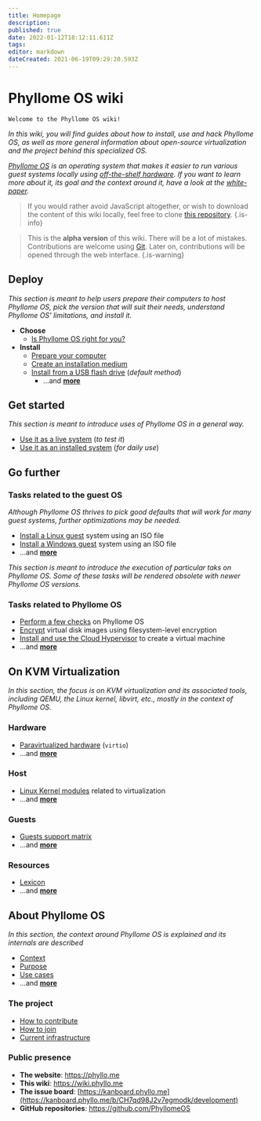 ```yaml
---
title: Homepage
description: 
published: true
date: 2022-01-12T18:12:11.611Z
tags: 
editor: markdown
dateCreated: 2021-06-19T09:29:20.593Z
---
```


# Phyllome OS wiki

`Welcome to the Phyllome OS wiki! `

*In this wiki, you will find guides about how to install, use and hack Phyllome OS, as well as more general information about open-source virtualization and the project behind this specialized OS.*

*[Phyllome OS](https://phyllo.me/) is an operating system that makes it easier to run various guest systems locally using [off-the-shelf hardware](https://wiki.phyllo.me/deploy/prepare). If you want to learn more about it, its goal and the context around it, have a look at the [white-paper](https://files.phyllo.me/s/oYwfxYpZcbppwr6).*

> If you would rather avoid JavaScript altogether, or wish to download the content of this wiki locally, feel free to clone [this repository](https://github.com/PhyllomeOS/wiki).
{.is-info}

> This is the **alpha version** of this wiki. There will be a lot of mistakes. Contributions are welcome using [Git](https://github.com/PhyllomeOS/wiki). Later on, contributions will be opened through the web interface.
> {.is-warning}

## Deploy

*This section is meant to help users prepare their computers to host Phyllome OS, pick the version that will suit their needs, understand Phyllome OS' limitations, and install it.*

* **Choose**
	* [Is Phyllome OS right for you?](/deploy/rightforyou)
* **Install**
  * [Prepare your computer](/deploy/prepare)
  * [Create an installation medium](/deploy/medium)
  * [Install from a USB flash drive](/deploy/install) (*default method*)
	* ...and [**more**](https://wiki.phyllo.me/en/deploy)

## Get started

*This section is meant to introduce uses of Phyllome OS in a general way.*

* [Use it as a live system](/getstarted/live) (*to test it*)
* [Use it as an installed system](/getstarted/disk) (*for daily use*)

## Go further

### Tasks related to the guest OS

*Although Phyllome OS thrives to pick good defaults that will work for many guest systems, further optimizations may be needed.* 

* [Install a Linux guest](/gofurther/install-guest) system using an ISO file
* [Install a Windows guest](/gofurther/install-windows-guest) system using an ISO file
* ...and [**more**](https://wiki.phyllo.me/en/gofurther)

*This section is meant to introduce the execution of particular taks on Phyllome OS. Some of these tasks will be rendered obsolete with newer Phyllome OS versions.*

### Tasks related to Phyllome OS

* [Perform a few checks](/gofurther/checks) on Phyllome OS
* [Encrypt](/gofurther/encrypt) virtual disk images using filesystem-level encryption
* [Install and use the Cloud Hypervisor](/gofurther/cloud-hypervisor) to create a virtual machine
* ...and [**more**](https://wiki.phyllo.me/en/gofurther)

## On KVM Virtualization

*In this section, the focus is on KVM virtualization and its associated tools, including QEMU, the Linux kernel, libvirt, etc., mostly in the context of Phyllome OS.* 


### Hardware

* [Paravirtualized hardware](/virt/virtio) (`virtio`)
* ...and [**more**](https://wiki.phyllo.me/en/virt)

### Host

* [Linux Kernel modules](/virt/kernel-modules) related to virtualization
* ...and [**more**](https://wiki.phyllo.me/en/virt)

### Guests

* [Guests support matrix](/virt/guests)
* ...and [**more**](https://wiki.phyllo.me/en/virt)

### Resources

* [Lexicon](/virt/lexicon) 
* ...and [**more**](https://wiki.phyllo.me/en/virt)

## About Phyllome OS 

*In this section, the context around Phyllome OS is explained and its internals are described* 

* [Context](/phyllomeos/context)
* [Purpose](/phyllomeos/purpose)
* [Use cases](/phyllomeos/use-cases)
* ...and [**more**](https://wiki.phyllo.me/en/phyllomeos)

### The project

* [How to contribute](/project/contribute)
* [How to join](/project/join)
* [Current infrastructure](/project/infrastructure)

### Public presence

* **The website**: https://phyllo.me
* **This wiki**: https://wiki.phyllo.me
* **The issue board**: [https://kanboard.phyllo.me](https://kanboard.phyllo.me/b/CH7qd98J2v7egmodk/development)
* **GitHub repositories**: https://github.com/PhyllomeOS

